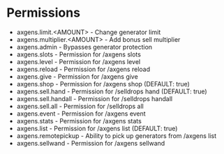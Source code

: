 # Permissions

- axgens.limit.\<AMOUNT> - Change generator limit
- axgens.multiplier.\<AMOUNT> - Add bonus sell multiplier
- axgens.admin - Bypasses generator protection
- axgens.slots - Permission for /axgens slots
- axgens.level - Permission for /axgens level
- axgens.reload - Permission for /axgens reload
- axgens.give - Permission for /axgens give
- axgens.shop - Permission for /axgens shop (DEFAULT: true)
- axgens.sell.hand - Permission for /selldrops hand (DEFAULT: true)
- axgens.sell.handall - Permission for /selldrops handall
- axgens.sell.all - Permission for /selldrops all
- axgens.event - Permission for /axgens event
- axgens.stats - Permission for /axgens stats
- axgens.list - Permission for /axgens list (DEFAULT: true)
- axgens.remotepickup - Ability to pick up generators from /axgens list
- axgens.sellwand - Permission for /axgens sellwand